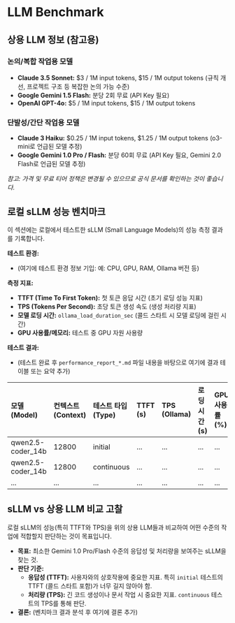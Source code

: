 # LLM Benchmark

## 상용 LLM 정보 (참고용)

### 논의/복합 작업용 모델

-   **Claude 3.5 Sonnet:** $3 / 1M input tokens, $15 / 1M output tokens (규칙 개선, 프로젝트 구조 등 복잡한 논의 가능 수준)
-   **Google Gemini 1.5 Flash:** 분당 2회 무료 (API Key 필요)
-   **OpenAI GPT-4o:** $5 / 1M input tokens, $15 / 1M output tokens

### 단발성/간단 작업용 모델

-   **Claude 3 Haiku:** $0.25 / 1M input tokens, $1.25 / 1M output tokens (o3-mini로 언급된 모델 추정)
-   **Google Gemini 1.0 Pro / Flash:** 분당 60회 무료 (API Key 필요, Gemini 2.0 Flash로 언급된 모델 추정)

*참고: 가격 및 무료 티어 정책은 변경될 수 있으므로 공식 문서를 확인하는 것이 좋습니다.*

## 로컬 sLLM 성능 벤치마크

이 섹션에는 로컬에서 테스트한 sLLM (Small Language Models)의 성능 측정 결과를 기록합니다.

**테스트 환경:**

*   (여기에 테스트 환경 정보 기입: 예: CPU, GPU, RAM, Ollama 버전 등)

**측정 지표:**

*   **TTFT (Time To First Token):** 첫 토큰 응답 시간 (초기 로딩 성능 지표)
*   **TPS (Tokens Per Second):** 초당 토큰 생성 속도 (생성 처리량 지표)
*   **모델 로딩 시간:** `ollama_load_duration_sec` (콜드 스타트 시 모델 로딩에 걸린 시간)
*   **GPU 사용률/메모리:** 테스트 중 GPU 자원 사용량

**테스트 결과:**

*   (테스트 완료 후 `performance_report_*.md` 파일 내용을 바탕으로 여기에 결과 테이블 또는 요약 추가)

| 모델 (Model)        | 컨텍스트 (Context) | 테스트 타입 (Type) | TTFT (s) | TPS (Ollama) | 로딩 시간 (s) | GPU 사용률 (%) | GPU 메모리 (MB) |
| :------------------ | :----------------- | :----------------- | :------- | :----------- | :------------ | :------------- | :-------------- |
| qwen2.5-coder_14b | 12800              | initial            | ...      | ...          | ...           | ...            | ...             |
| qwen2.5-coder_14b | 12800              | continuous         | ...      | ...          | ...           | ...            | ...             |
| ...                 | ...                | ...                | ...      | ...          | ...           | ...            | ...             |

## sLLM vs 상용 LLM 비교 고찰

로컬 sLLM의 성능(특히 TTFT와 TPS)을 위의 상용 LLM들과 비교하여 어떤 수준의 작업에 적합할지 판단하는 것이 목표입니다.

*   **목표:** 최소한 Gemini 1.0 Pro/Flash 수준의 응답성 및 처리량을 보여주는 sLLM을 찾는 것.
*   **판단 기준:**
    *   **응답성 (TTFT):** 사용자와의 상호작용에 중요한 지표. 특히 `initial` 테스트의 TTFT (콜드 스타트 포함)가 너무 길지 않아야 함.
    *   **처리량 (TPS):** 긴 코드 생성이나 문서 작업 시 중요한 지표. `continuous` 테스트의 TPS를 통해 판단.
*   **결론:** (벤치마크 결과 분석 후 여기에 결론 추가)
